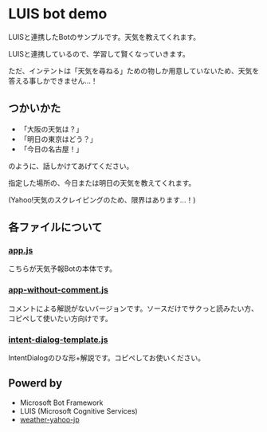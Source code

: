 # LUIS bot demo

LUISと連携したBotのサンプルです。天気を教えてくれます。

LUISと連携しているので、学習して賢くなっていきます。

ただ、インテントは「天気を尋ねる」ための物しか用意していないため、天気を答える事しかできません...！


## つかいかた

* 「大阪の天気は？」
* 「明日の東京はどう？」
* 「今日の名古屋！」

のように、話しかけてあげてください。

指定した場所の、今日または明日の天気を教えてくれます。

(Yahoo!天気のスクレイピングのため、限界はあります...！)


## 各ファイルについて

### [app.js](https://github.com/okajax/luis-bot-demo/blob/master/app.js)

こちらが天気予報Botの本体です。


### [app-without-comment.js](https://github.com/okajax/luis-bot-demo/blob/master/app-without-comment.js)

コメントによる解説がないバージョンです。ソースだけでサクっと読みたい方、コピペして使いたい方向けです。


### [intent-dialog-template.js](https://github.com/okajax/luis-bot-demo/blob/master/intent-dialog-template.js)

IntentDialogのひな形+解説です。コピペしてお使いください。


## Powerd by

* Microsoft Bot Framework
* LUIS (Microsoft Cognitive Services)
* [weather-yahoo-jp](https://www.npmjs.com/package/weather-yahoo-jp)

